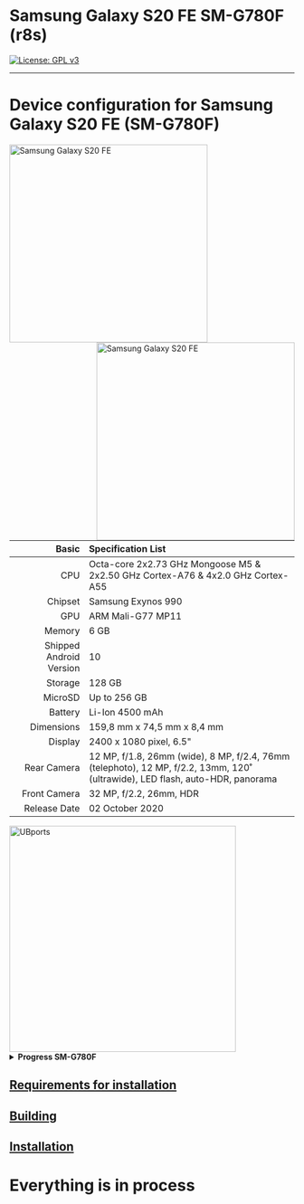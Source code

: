# Samsung Galaxy S20 FE SM-G780F (r8s)
[![License: GPL v3](https://img.shields.io/badge/License-GPLv3-blue.svg)](https://www.gnu.org/licenses/gpl-3.0)

______________________

# Device configuration for Samsung Galaxy S20 FE (SM-G780F)

<img src="https://github.com/Sota4Ever/Mu-Silicium/raw/main/Resources/Pictures/Samsung-Galaxy-S20-FE.png" alt="Samsung Galaxy S20 FE" width="350" align="left">
<img src="Screenshots/Samsung-Galaxy-S20-FE.png" alt="Samsung Galaxy S20 FE" width="350" align="right">

Basic   | Specification List
-------:|:-------------------------
CPU     | Octa-core 2x2.73 GHz Mongoose M5 & 2x2.50 GHz Cortex-A76 & 4x2.0 GHz Cortex-A55
Chipset | Samsung Exynos 990
GPU     | ARM Mali-G77 MP11
Memory  | 6 GB
Shipped Android Version | 10
Storage | 128 GB
MicroSD | Up to 256 GB
Battery | Li-Ion 4500 mAh
Dimensions | 159,8 mm x 74,5 mm x 8,4 mm
Display | 2400 x 1080 pixel, 6.5"
Rear Camera  | 12 MP, f/1.8, 26mm (wide), 8 MP, f/2.4, 76mm (telephoto), 12 MP, f/2.2, 13mm, 120˚ (ultrawide), LED flash, auto-HDR, panorama
Front Camera | 32 MP, f/2.2, 26mm, HDR
Release Date | 02 October 2020

<img src="https://i.blogs.es/58d773/ubports/450_1000.webp" alt="UBports" width="400" align="center">

<details>
<summary><b><strong>Progress SM-G780F</strong></b></summary>

| ✅    | **Working**     |
|-------|-----------------|
| ⚠️    | **Problematic** |
| ❌    | **Not Working** |
| ❔    | **Unknown**     |

<table>
<tr><th>Ubuntu Touch</th></tr>
<tr><td>

| Feature                    | Description                                                    | State |
|:---------------------------|:---------------------------------------------------------------|:-----:|
| Recovery                   |                                                                |  ❔   |
| Side Buttons               |                                                                |  ✅   |
| Proximity Sensor           |                                                                |  ❌   |
| Ambient Light Sensor       |                                                                |  ✅   |
| Light Sensor               |                                                                |  ✅   |
| Accelerometer Sensor       |                                                                |  ✅   |
| Compass Sensor             |                                                                |  ✅   | 
| Gyroscope Sensor           |                                                                |  ✅   |
| Rotation                   |                                                                |  ✅   |
| Fingerprint Sensor         |                                                                |  ❌   |
| Temperature Sensor         |                                                                |  ❌   |
| Battery                    |                                                                |  ✅   |
| USB Host Mode              |                                                                |  ✅   |
| USB Device Mode            |                                                                |  ✅   |
| USB Power Delivery         |                                                                |  ✅   |
| Charging                   |                                                                |  ✅   |
| WLAN                       | Usually sometimes does not detect.                             |  ⚠️   |
| CPU                        |                                                                |  ✅   |
| Touchscreen                |                                                                |  ✅   |
| Audio (Speakers/Microphone)|                                                                |  ✅   |
| Bluetooth                  |                                                                |  ✅   |
| GPS                        |                                                                |  ✅   |
| GPU                        |                                                                |  ✅   |
| Camera (Photos/QR/Video)   | Can't take photos/videos (camera problems) and QR reading works|  ⚠️   |
| Mobile Data                |                                                                |  ✅   |
| Hotspot                    |                                                                |  ✅   |
| Airplane Mode              |                                                                |  ✅   |
| Display                    |                                                                |  ✅   | 
| Vibration                  |                                                                |  ✅   | 
| Waydroid                   |                                                                |  ❔   | 
| Double Tap to Wake         |                                                                |  ❌   | 
| SSH                        | You have to do it manually                                     |  ✅   | 
| Virtualization             |                                                                |  ❔   |
| Automatic brightness       |                                                                |  ✅   |

</td></tr> </table>

</details>

## [Requirements for installation](https://github.com/Sota4Ever/samsung-S20FE/blob/halium-13-r8s/Requirements-for-installation.md)

## [Building](https://github.com/Sota4Ever/samsung-S20FE/blob/halium-13-r8s/Building.md)

## [Installation](https://github.com/Sota4Ever/samsung-S20FE/blob/halium-13-r8s/Installation.md)

 # Everything is in process 
